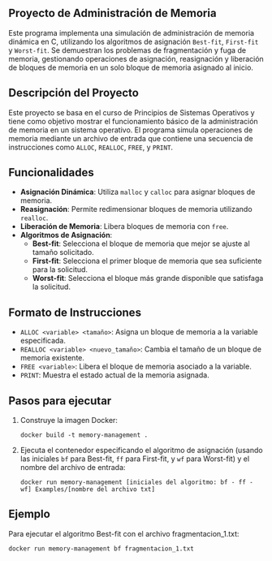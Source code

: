 ## Proyecto de Administración de Memoria

Este programa implementa una simulación de administración de memoria dinámica en C, utilizando los algoritmos de asignación `Best-fit`, `First-fit` y `Worst-fit`. Se demuestran los problemas de fragmentación y fuga de memoria, gestionando operaciones de asignación, reasignación y liberación de bloques de memoria en un solo bloque de memoria asignado al inicio.

## Descripción del Proyecto

Este proyecto se basa en el curso de Principios de Sistemas Operativos y tiene como objetivo mostrar el funcionamiento básico de la administración de memoria en un sistema operativo. El programa simula operaciones de memoria mediante un archivo de entrada que contiene una secuencia de instrucciones como `ALLOC`, `REALLOC`, `FREE`, y `PRINT`.

## Funcionalidades

- **Asignación Dinámica**: Utiliza `malloc` y `calloc` para asignar bloques de memoria.
- **Reasignación**: Permite redimensionar bloques de memoria utilizando `realloc`.
- **Liberación de Memoria**: Libera bloques de memoria con `free`.
- **Algoritmos de Asignación**:
  - **Best-fit**: Selecciona el bloque de memoria que mejor se ajuste al tamaño solicitado.
  - **First-fit**: Selecciona el primer bloque de memoria que sea suficiente para la solicitud.
  - **Worst-fit**: Selecciona el bloque más grande disponible que satisfaga la solicitud.

## Formato de Instrucciones

- `ALLOC <variable> <tamaño>`: Asigna un bloque de memoria a la variable especificada.
- `REALLOC <variable> <nuevo_tamaño>`: Cambia el tamaño de un bloque de memoria existente.
- `FREE <variable>`: Libera el bloque de memoria asociado a la variable.
- `PRINT`: Muestra el estado actual de la memoria asignada.

## Pasos para ejecutar

1. Construye la imagen Docker:

   ```
   docker build -t memory-management .
   ```

2. Ejecuta el contenedor especificando el algoritmo de asignación (usando las iniciales `bf` para Best-fit, `ff` para First-fit, y `wf` para Worst-fit) y el nombre del archivo de entrada:

    ```
    docker run memory-management [iniciales del algoritmo: bf - ff - wf] Examples/[nombre del archivo txt]
    ```

## Ejemplo

Para ejecutar el algoritmo Best-fit con el archivo fragmentacion_1.txt:

    docker run memory-management bf fragmentacion_1.txt
